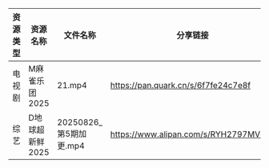 | 资源类型 | 资源名称       | 文件名称               | 分享链接                                 | 更新时间                |
| ---- | ---------- | ------------------ | ------------------------------------ | ------------------- |
| 电视剧  | M麻雀乐团2025  | 21.mp4             | https://pan.quark.cn/s/6f7fe24c7e8f  | 2025-08-26 10:20:20 |
| 综艺   | D地球超新鲜2025 | 20250826_第5期加更.mp4 | https://www.alipan.com/s/RYH2797MVWw | 2025-08-26 14:01:29 |
